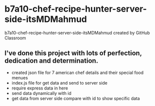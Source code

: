 # b7a10-chef-recipe-hunter-server-side-itsMDMahmud
b7a10-chef-recipe-hunter-server-side-itsMDMahmud created by GitHub Classroom
## I've done this project with lots of perfection, dedication and determination.
* created  json file for 7 american chef details and their special food menues
* index.js file for get data and send to server side
* require express data in here 
* send data dynamically with id
* get data from server side compare with id to show specific data 
